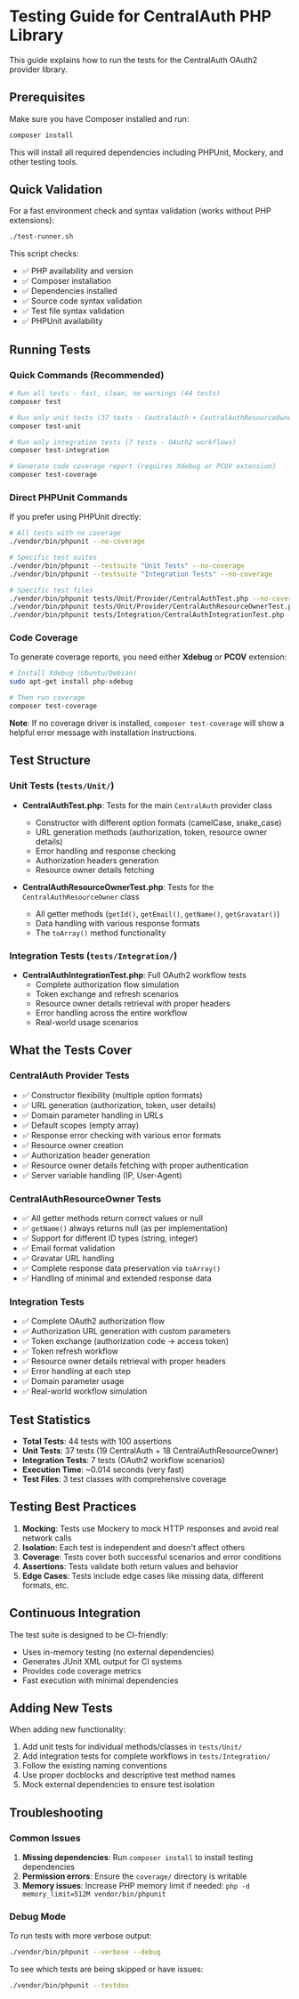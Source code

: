 # Testing Guide for CentralAuth PHP Library

This guide explains how to run the tests for the CentralAuth OAuth2 provider library.

## Prerequisites

Make sure you have Composer installed and run:

```bash
composer install
```

This will install all required dependencies including PHPUnit, Mockery, and other testing tools.

## Quick Validation

For a fast environment check and syntax validation (works without PHP extensions):

```bash
./test-runner.sh
```

This script checks:
- ✅ PHP availability and version
- ✅ Composer installation 
- ✅ Dependencies installed
- ✅ Source code syntax validation
- ✅ Test file syntax validation
- ✅ PHPUnit availability

## Running Tests

### Quick Commands (Recommended)

```bash
# Run all tests - fast, clean, no warnings (44 tests)
composer test

# Run only unit tests (37 tests - CentralAuth + CentralAuthResourceOwner)
composer test-unit

# Run only integration tests (7 tests - OAuth2 workflows)
composer test-integration

# Generate code coverage report (requires Xdebug or PCOV extension)
composer test-coverage
```

### Direct PHPUnit Commands

If you prefer using PHPUnit directly:

```bash
# All tests with no coverage
./vendor/bin/phpunit --no-coverage

# Specific test suites
./vendor/bin/phpunit --testsuite "Unit Tests" --no-coverage
./vendor/bin/phpunit --testsuite "Integration Tests" --no-coverage

# Specific test files
./vendor/bin/phpunit tests/Unit/Provider/CentralAuthTest.php --no-coverage
./vendor/bin/phpunit tests/Unit/Provider/CentralAuthResourceOwnerTest.php --no-coverage
./vendor/bin/phpunit tests/Integration/CentralAuthIntegrationTest.php --no-coverage
```

### Code Coverage

To generate coverage reports, you need either **Xdebug** or **PCOV** extension:

```bash
# Install Xdebug (Ubuntu/Debian)
sudo apt-get install php-xdebug

# Then run coverage
composer test-coverage
```

**Note**: If no coverage driver is installed, `composer test-coverage` will show a helpful error message with installation instructions.

## Test Structure

### Unit Tests (`tests/Unit/`)

- **CentralAuthTest.php**: Tests for the main `CentralAuth` provider class
  - Constructor with different option formats (camelCase, snake_case)
  - URL generation methods (authorization, token, resource owner details)
  - Error handling and response checking
  - Authorization headers generation
  - Resource owner details fetching

- **CentralAuthResourceOwnerTest.php**: Tests for the `CentralAuthResourceOwner` class
  - All getter methods (`getId()`, `getEmail()`, `getName()`, `getGravatar()`)
  - Data handling with various response formats
  - The `toArray()` method functionality

### Integration Tests (`tests/Integration/`)

- **CentralAuthIntegrationTest.php**: Full OAuth2 workflow tests
  - Complete authorization flow simulation
  - Token exchange and refresh scenarios
  - Resource owner details retrieval with proper headers
  - Error handling across the entire workflow
  - Real-world usage scenarios

## What the Tests Cover

### CentralAuth Provider Tests
- ✅ Constructor flexibility (multiple option formats)
- ✅ URL generation (authorization, token, user details)
- ✅ Domain parameter handling in URLs
- ✅ Default scopes (empty array)
- ✅ Response error checking with various error formats
- ✅ Resource owner creation
- ✅ Authorization header generation
- ✅ Resource owner details fetching with proper authentication
- ✅ Server variable handling (IP, User-Agent)

### CentralAuthResourceOwner Tests
- ✅ All getter methods return correct values or null
- ✅ `getName()` always returns null (as per implementation)
- ✅ Support for different ID types (string, integer)
- ✅ Email format validation
- ✅ Gravatar URL handling
- ✅ Complete response data preservation via `toArray()`
- ✅ Handling of minimal and extended response data

### Integration Tests
- ✅ Complete OAuth2 authorization flow
- ✅ Authorization URL generation with custom parameters
- ✅ Token exchange (authorization code → access token)
- ✅ Token refresh workflow
- ✅ Resource owner details retrieval with proper headers
- ✅ Error handling at each step
- ✅ Domain parameter usage
- ✅ Real-world workflow simulation

## Test Statistics

- **Total Tests**: 44 tests with 100 assertions
- **Unit Tests**: 37 tests (19 CentralAuth + 18 CentralAuthResourceOwner)
- **Integration Tests**: 7 tests (OAuth2 workflow scenarios)
- **Execution Time**: ~0.014 seconds (very fast)
- **Test Files**: 3 test classes with comprehensive coverage

## Testing Best Practices

1. **Mocking**: Tests use Mockery to mock HTTP responses and avoid real network calls
2. **Isolation**: Each test is independent and doesn't affect others
3. **Coverage**: Tests cover both successful scenarios and error conditions
4. **Assertions**: Tests validate both return values and behavior
5. **Edge Cases**: Tests include edge cases like missing data, different formats, etc.

## Continuous Integration

The test suite is designed to be CI-friendly:

- Uses in-memory testing (no external dependencies)
- Generates JUnit XML output for CI systems
- Provides code coverage metrics
- Fast execution with minimal dependencies

## Adding New Tests

When adding new functionality:

1. Add unit tests for individual methods/classes in `tests/Unit/`
2. Add integration tests for complete workflows in `tests/Integration/`
3. Follow the existing naming conventions
4. Use proper docblocks and descriptive test method names
5. Mock external dependencies to ensure test isolation

## Troubleshooting

### Common Issues

1. **Missing dependencies**: Run `composer install` to install testing dependencies
2. **Permission errors**: Ensure the `coverage/` directory is writable
3. **Memory issues**: Increase PHP memory limit if needed: `php -d memory_limit=512M vendor/bin/phpunit`

### Debug Mode

To run tests with more verbose output:

```bash
./vendor/bin/phpunit --verbose --debug
```

To see which tests are being skipped or have issues:

```bash
./vendor/bin/phpunit --testdox
```